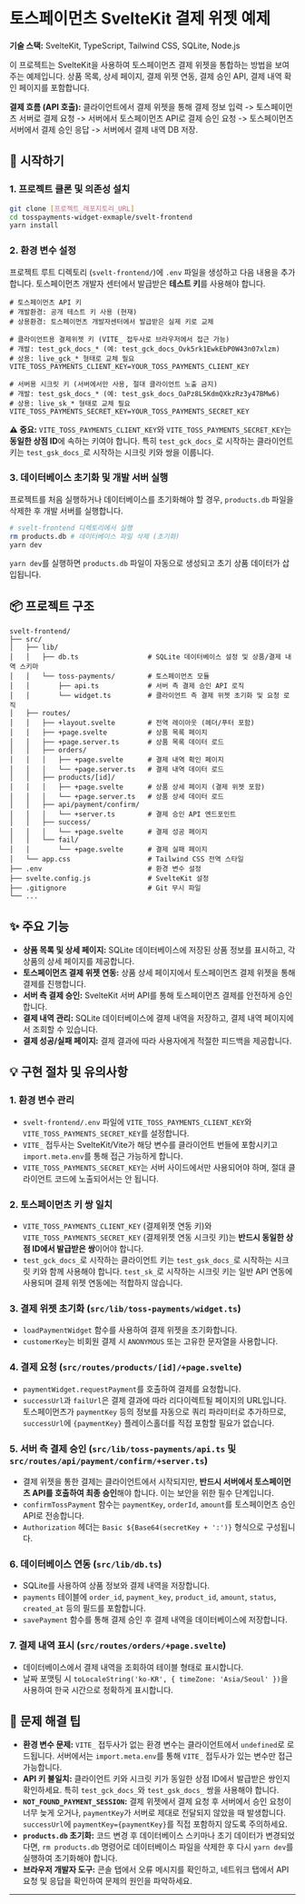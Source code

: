 # 토스페이먼츠 SvelteKit 결제 위젯 예제

**기술 스택:** SvelteKit, TypeScript, Tailwind CSS, SQLite, Node.js

이 프로젝트는 SvelteKit을 사용하여 토스페이먼츠 결제 위젯을 통합하는 방법을 보여주는 예제입니다. 상품 목록, 상세 페이지, 결제 위젯 연동, 결제 승인 API, 결제 내역 확인 페이지를 포함합니다.

**결제 흐름 (API 호출):** 클라이언트에서 결제 위젯을 통해 결제 정보 입력 -> 토스페이먼츠 서버로 결제 요청 -> 서버에서 토스페이먼츠 API로 결제 승인 요청 -> 토스페이먼츠 서버에서 결제 승인 응답 -> 서버에서 결제 내역 DB 저장.

## 🚀 시작하기

### 1. 프로젝트 클론 및 의존성 설치

```bash
git clone [프로젝트_레포지토리_URL]
cd tosspayments-widget-exmaple/svelt-frontend
yarn install
```

### 2. 환경 변수 설정

프로젝트 루트 디렉토리 (`svelt-frontend/`)에 `.env` 파일을 생성하고 다음 내용을 추가합니다. 토스페이먼츠 개발자 센터에서 발급받은 **테스트 키**를 사용해야 합니다.

```env
# 토스페이먼츠 API 키
# 개발환경: 공개 테스트 키 사용 (현재)
# 상용환경: 토스페이먼츠 개발자센터에서 발급받은 실제 키로 교체

# 클라이언트용 결제위젯 키 (VITE_ 접두사로 브라우저에서 접근 가능)
# 개발: test_gck_docs_* (예: test_gck_docs_Ovk5rk1EwkEbP0W43n07xlzm)
# 상용: live_gck_* 형태로 교체 필요
VITE_TOSS_PAYMENTS_CLIENT_KEY=YOUR_TOSS_PAYMENTS_CLIENT_KEY

# 서버용 시크릿 키 (서버에서만 사용, 절대 클라이언트 노출 금지)
# 개발: test_gsk_docs_* (예: test_gsk_docs_OaPz8L5KdmQXkzRz3y47BMw6)
# 상용: live_sk_* 형태로 교체 필요
VITE_TOSS_PAYMENTS_SECRET_KEY=YOUR_TOSS_PAYMENTS_SECRET_KEY
```

**⚠️ 중요:** `VITE_TOSS_PAYMENTS_CLIENT_KEY`와 `VITE_TOSS_PAYMENTS_SECRET_KEY`는 **동일한 상점 ID**에 속하는 키여야 합니다. 특히 `test_gck_docs_`로 시작하는 클라이언트 키는 `test_gsk_docs_`로 시작하는 시크릿 키와 쌍을 이룹니다.

### 3. 데이터베이스 초기화 및 개발 서버 실행

프로젝트를 처음 실행하거나 데이터베이스를 초기화해야 할 경우, `products.db` 파일을 삭제한 후 개발 서버를 실행합니다.

```bash
# svelt-frontend 디렉토리에서 실행
rm products.db # 데이터베이스 파일 삭제 (초기화)
yarn dev
```

`yarn dev`를 실행하면 `products.db` 파일이 자동으로 생성되고 초기 상품 데이터가 삽입됩니다.

## 📦 프로젝트 구조

```
svelt-frontend/
├── src/
│   ├── lib/
│   │   ├── db.ts                 # SQLite 데이터베이스 설정 및 상품/결제 내역 스키마
│   │   └── toss-payments/        # 토스페이먼츠 모듈
│   │       ├── api.ts            # 서버 측 결제 승인 API 로직
│   │       └── widget.ts         # 클라이언트 측 결제 위젯 초기화 및 요청 로직
│   ├── routes/
│   │   ├── +layout.svelte        # 전역 레이아웃 (헤더/푸터 포함)
│   │   ├── +page.svelte          # 상품 목록 페이지
│   │   ├── +page.server.ts       # 상품 목록 데이터 로드
│   │   ├── orders/
│   │   │   ├── +page.svelte      # 결제 내역 확인 페이지
│   │   │   └── +page.server.ts   # 결제 내역 데이터 로드
│   │   ├── products/[id]/
│   │   │   ├── +page.svelte      # 상품 상세 페이지 (결제 위젯 포함)
│   │   │   └── +page.server.ts   # 상품 상세 데이터 로드
│   │   ├── api/payment/confirm/
│   │   │   └── +server.ts        # 결제 승인 API 엔드포인트
│   │   ├── success/
│   │   │   └── +page.svelte      # 결제 성공 페이지
│   │   └── fail/
│   │       └── +page.svelte      # 결제 실패 페이지
│   └── app.css                   # Tailwind CSS 전역 스타일
├── .env                          # 환경 변수 설정
├── svelte.config.js              # SvelteKit 설정
├── .gitignore                    # Git 무시 파일
└── ...
```

## ✨ 주요 기능

*   **상품 목록 및 상세 페이지:** SQLite 데이터베이스에 저장된 상품 정보를 표시하고, 각 상품의 상세 페이지를 제공합니다.
*   **토스페이먼츠 결제 위젯 연동:** 상품 상세 페이지에서 토스페이먼츠 결제 위젯을 통해 결제를 진행합니다.
*   **서버 측 결제 승인:** SvelteKit 서버 API를 통해 토스페이먼츠 결제를 안전하게 승인합니다.
*   **결제 내역 관리:** SQLite 데이터베이스에 결제 내역을 저장하고, 결제 내역 페이지에서 조회할 수 있습니다.
*   **결제 성공/실패 페이지:** 결제 결과에 따라 사용자에게 적절한 피드백을 제공합니다.

## 💡 구현 절차 및 유의사항

### 1. 환경 변수 관리

*   `svelt-frontend/.env` 파일에 `VITE_TOSS_PAYMENTS_CLIENT_KEY`와 `VITE_TOSS_PAYMENTS_SECRET_KEY`를 설정합니다.
*   `VITE_` 접두사는 SvelteKit/Vite가 해당 변수를 클라이언트 번들에 포함시키고 `import.meta.env`를 통해 접근 가능하게 합니다.
*   `VITE_TOSS_PAYMENTS_SECRET_KEY`는 서버 사이드에서만 사용되어야 하며, 절대 클라이언트 코드에 노출되어서는 안 됩니다.

### 2. 토스페이먼츠 키 쌍 일치

*   `VITE_TOSS_PAYMENTS_CLIENT_KEY` (결제위젯 연동 키)와 `VITE_TOSS_PAYMENTS_SECRET_KEY` (결제위젯 연동 시크릿 키)는 **반드시 동일한 상점 ID에서 발급받은 쌍**이어야 합니다.
*   `test_gck_docs_`로 시작하는 클라이언트 키는 `test_gsk_docs_`로 시작하는 시크릿 키와 함께 사용해야 합니다. `test_sk_`로 시작하는 시크릿 키는 일반 API 연동에 사용되며 결제 위젯 연동에는 적합하지 않습니다.

### 3. 결제 위젯 초기화 (`src/lib/toss-payments/widget.ts`)

*   `loadPaymentWidget` 함수를 사용하여 결제 위젯을 초기화합니다.
*   `customerKey`는 비회원 결제 시 `ANONYMOUS` 또는 고유한 문자열을 사용합니다.

### 4. 결제 요청 (`src/routes/products/[id]/+page.svelte`)

*   `paymentWidget.requestPayment`를 호출하여 결제를 요청합니다.
*   `successUrl`과 `failUrl`은 결제 결과에 따라 리다이렉트될 페이지의 URL입니다. 토스페이먼츠가 `paymentKey` 등의 정보를 자동으로 쿼리 파라미터로 추가하므로, `successUrl`에 `{paymentKey}` 플레이스홀더를 직접 포함할 필요가 없습니다.

### 5. 서버 측 결제 승인 (`src/lib/toss-payments/api.ts` 및 `src/routes/api/payment/confirm/+server.ts`)

*   결제 위젯을 통한 결제는 클라이언트에서 시작되지만, **반드시 서버에서 토스페이먼츠 API를 호출하여 최종 승인**해야 합니다. 이는 보안을 위한 필수 단계입니다.
*   `confirmTossPayment` 함수는 `paymentKey`, `orderId`, `amount`를 토스페이먼츠 승인 API로 전송합니다.
*   `Authorization` 헤더는 `Basic ${Base64(secretKey + ':')}` 형식으로 구성됩니다.

### 6. 데이터베이스 연동 (`src/lib/db.ts`)

*   SQLite를 사용하여 상품 정보와 결제 내역을 저장합니다.
*   `payments` 테이블에 `order_id`, `payment_key`, `product_id`, `amount`, `status`, `created_at` 등의 필드를 포함합니다.
*   `savePayment` 함수를 통해 결제 승인 후 결제 내역을 데이터베이스에 저장합니다.

### 7. 결제 내역 표시 (`src/routes/orders/+page.svelte`)

*   데이터베이스에서 결제 내역을 조회하여 테이블 형태로 표시합니다.
*   날짜 포맷팅 시 `toLocaleString('ko-KR', { timeZone: 'Asia/Seoul' })`을 사용하여 한국 시간으로 정확하게 표시합니다.

## 🐛 문제 해결 팁

*   **환경 변수 문제:** `VITE_` 접두사가 없는 환경 변수는 클라이언트에서 `undefined`로 로드됩니다. 서버에서는 `import.meta.env`를 통해 `VITE_` 접두사가 있는 변수만 접근 가능합니다.
*   **API 키 불일치:** 클라이언트 키와 시크릿 키가 동일한 상점 ID에서 발급받은 쌍인지 확인하세요. 특히 `test_gck_docs_`와 `test_gsk_docs_` 쌍을 사용해야 합니다.
*   **`NOT_FOUND_PAYMENT_SESSION`:** 결제 위젯에서 결제 요청 후 서버에서 승인 요청이 너무 늦게 오거나, `paymentKey`가 서버로 제대로 전달되지 않았을 때 발생합니다. `successUrl`에 `paymentKey={paymentKey}`를 직접 포함하지 않도록 주의하세요.
*   **`products.db` 초기화:** 코드 변경 후 데이터베이스 스키마나 초기 데이터가 변경되었다면, `rm products.db` 명령어로 데이터베이스 파일을 삭제한 후 다시 `yarn dev`를 실행하여 초기화해야 합니다.
*   **브라우저 개발자 도구:** 콘솔 탭에서 오류 메시지를 확인하고, 네트워크 탭에서 API 요청 및 응답을 확인하여 문제의 원인을 파악하세요.

---